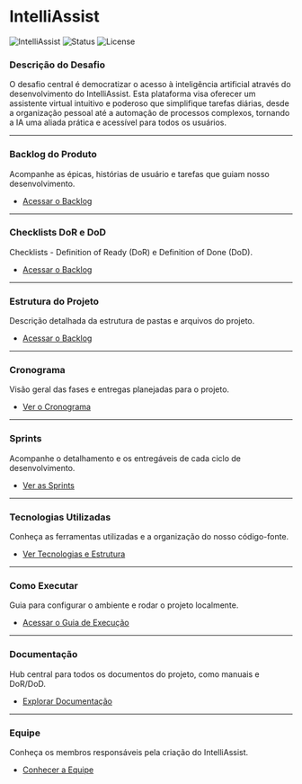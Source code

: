 # IntelliAssist

![IntelliAssist](https://img.shields.io/badge/project-IntelliAssist-blue)
![Status](https://img.shields.io/badge/status-em%20desenvolvimento-yellow)
![License](https://img.shields.io/badge/license-MIT-green)

### Descrição do Desafio
O desafio central é democratizar o acesso à inteligência artificial através do desenvolvimento do IntelliAssist. Esta plataforma visa oferecer um assistente virtual intuitivo e poderoso que simplifique tarefas diárias, desde a organização pessoal até a automação de processos complexos, tornando a IA uma aliada prática e acessível para todos os usuários.

---

### Backlog do Produto
Acompanhe as épicas, histórias de usuário e tarefas que guiam nosso desenvolvimento.
- [Acessar o Backlog](./Docs/BACKLOG_PRODUTO.md)

---

### Checklists DoR e DoD
Checklists - Definition of Ready (DoR) e Definition of Done (DoD).
- [Acessar o Backlog](./Docs/CHECKLISTS_DOR_DOD.md)

---

### Estrutura do Projeto
Descrição detalhada da estrutura de pastas e arquivos do projeto.
- [Acessar o Backlog](./Docs/CHECKLISTS_DOR_DOD.md)

---

### Cronograma
Visão geral das fases e entregas planejadas para o projeto.
- [Ver o Cronograma](./Docs/CRONOGRAMA.md)

---

### Sprints
Acompanhe o detalhamento e os entregáveis de cada ciclo de desenvolvimento.
- [Ver as Sprints](./Docs/SPRINTS.md)

---

### Tecnologias Utilizadas
Conheça as ferramentas utilizadas e a organização do nosso código-fonte.
- [Ver Tecnologias e Estrutura](./Docs/TECNOLOGIAS.md)

---

### Como Executar
Guia para configurar o ambiente e rodar o projeto localmente.
- [Acessar o Guia de Execução](./Docs/COMO_EXECUTAR.md)

---

### Documentação
Hub central para todos os documentos do projeto, como manuais e DoR/DoD.
- [Explorar Documentação](./Docs/DOCUMENTACAO.md)

---

### Equipe
Conheça os membros responsáveis pela criação do IntelliAssist.
- [Conhecer a Equipe](./Docs/EQUIPE.md)